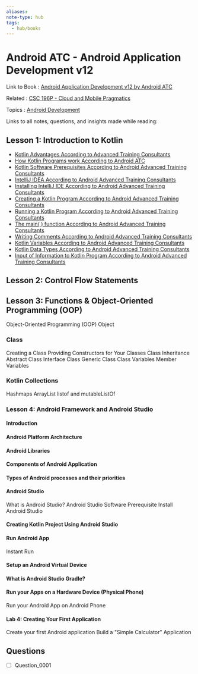 ```yaml
---
aliases:
note-type: hub
tags:
  - hub/books
---
```


# Android ATC - Android Application Development v12

Link to Book : [Android Application Development v12 by Android ATC](https://androidatc.com/public/_signin.php)

Related : [CSC 196P - Cloud and Mobile Pragmatics](../CSC%20196P%20-%20Cloud%20and%20Mobile%20Pragmatics/README.md)

Topics : [Android Development](../../4-hub-notes-🚉/Android%20Development.md)

Links to all notes, questions, and insights made while reading:

## Lesson 1: Introduction to Kotlin

- [Kotlin Advantages According to Advanced Training Consultants](Kotlin%20Advantages%20According%20to%20Advanced%20Training%20Consultants.md)
- [How Kotlin Programs work According to Android ATC](How%20Kotlin%20Programs%20work%20According%20to%20Android%20ATC.md)
- [Kotlin Software Prerequisites According to Android Advanced Training Consultants](Kotlin%20Software%20Prerequisites%20According%20to%20Android%20Advanced%20Training%20Consultants)
- [IntelliJ IDEA According to Android Advanced Training Consultants](IntelliJ%20IDEA%20According%20to%20Android%20Advanced%20Training%20Consultants)
- [Installing IntelliJ IDE According to Android Advanced Training Consultants](Installing%20IntelliJ%20IDE%20According%20to%20Android%20Advanced%20Training%20Consultants)
- [Creating a Kotlin Program According to Android Advanced Training Consultants](Creating%20a%20Kotlin%20Program%20According%20to%20Android%20Advanced%20Training%20Consultants)
- [Running a Kotlin Program According to Android Advanced Training Consultants](Running%20a%20Kotlin%20Program%20According%20to%20Android%20Advanced%20Training%20Consultants)
- [The main( ) function According to Android Advanced Training Consultants](The%20main(%20)%20function%20According%20to%20Android%20Advanced%20Training%20Consultants)
- [Writing Comments According to Android Advanced Training Consultants](Writing%20Comments%20According%20to%20Android%20Advanced%20Training%20Consultants)
- [Kotlin Variables According to Android Advanced Training Consultants](Kotlin%20Variables%20According%20to%20Android%20Advanced%20Training%20Consultants)
- [Kotlin Data Types According to Android Advanced Training Consultants](Kotlin%20Data%20Types%20According%20to%20Android%20Advanced%20Training%20Consultants)
- [Input of Information to Kotlin Program According to Android Advanced Training Consultants](Input%20of%20Information%20to%20Kotlin%20Program%20According%20to%20Android%20Advanced%20Training%20Consultants)

## Lesson 2: Control Flow Statements

## Lesson 3: Functions & Object-Oriented Programming (OOP)

Object-Oriented Programming (OOP)
Object

### Class

Creating a Class
Providing Constructors for Your Classes
Class Inheritance
Abstract Class
Interface Class
Generic Class
Class Variables
Member Variables

### Kotlin Collections

Hashmaps
ArrayList
listof and mutableListOf

### Lesson 4: Android Framework and Android Studio

#### Introduction

#### Android Platform Architecture

#### Android Libraries

#### Components of Android Application

#### Types of Android processes and their priorities

#### Android Studio

What is Android Studio?
Android Studio Software Prerequisite
Install Android Studio

#### Creating Kotlin Project Using Android Studio

#### Run Android App

Instant Run

#### Setup an Android Virtual Device

#### What is Android Studio Gradle?

#### Run your Apps on a Hardware Device (Physical Phone)

Run your Android App on Android Phone

#### Lab 4: Creating Your First Application

Create your first Android application
Build a "Simple Calculator" Application

## Questions

- [ ] Question_0001
